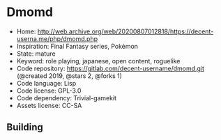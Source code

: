 # Dmomd

- Home: http://web.archive.org/web/20200807012818/https://decent-userna.me/php/dmomd.php
- Inspiration: Final Fantasy series, Pokémon
- State: mature
- Keyword: role playing, japanese, open content, roguelike
- Code repository: https://gitlab.com/decent-username/dmomd.git (@created 2019, @stars 2, @forks 1)
- Code language: Lisp
- Code license: GPL-3.0
- Code dependency: Trivial-gamekit
- Assets license: CC-SA

## Building
